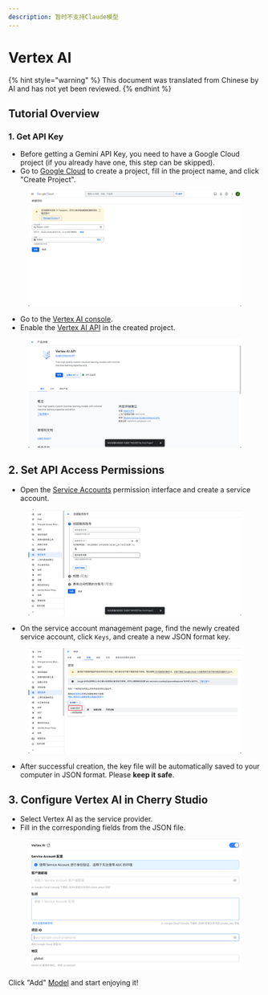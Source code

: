 ```yaml
---
description: 暂时不支持Claude模型
---
```

# Vertex AI


{% hint style="warning" %}
This document was translated from Chinese by AI and has not yet been reviewed.
{% endhint %}




## Tutorial Overview

### 1. Get API Key

* Before getting a Gemini API Key, you need to have a Google Cloud project (if you already have one, this step can be skipped).
* Go to [Google Cloud](https://console.cloud.google.com/projectcreate) to create a project, fill in the project name, and click "Create Project".

<figure><img src="../../.gitbook/assets/image (1) (1) (1) (1) (1).png" alt=""><figcaption></figcaption></figure>

* Go to the [Vertex AI console](https://console.cloud.google.com/vertex-ai).
* Enable the [Vertex AI API](https://console.cloud.google.com/apis/library/aiplatform.googleapis.com?inv=1\&invt=Ab0iBA) in the created project.

<figure><img src="../../.gitbook/assets/image (78).png" alt=""><figcaption></figcaption></figure>

## 2. Set API Access Permissions

* Open the [Service Accounts](https://console.cloud.google.com/iam-admin/serviceaccounts) permission interface and create a service account.

<figure><img src="../../.gitbook/assets/image (79).png" alt=""><figcaption></figcaption></figure>

* On the service account management page, find the newly created service account, click `Keys`, and create a new JSON format key.

<figure><img src="../../.gitbook/assets/image (80).png" alt=""><figcaption></figcaption></figure>

* After successful creation, the key file will be automatically saved to your computer in JSON format. Please **keep it safe**.

## 3. Configure Vertex AI in Cherry Studio

* Select Vertex AI as the service provider.
* Fill in the corresponding fields from the JSON file.

<figure><img src="../../.gitbook/assets/image (81).png" alt=""><figcaption></figcaption></figure>

Click "Add" [Model](https://console.cloud.google.com/vertex-ai/model-garden) and start enjoying it!